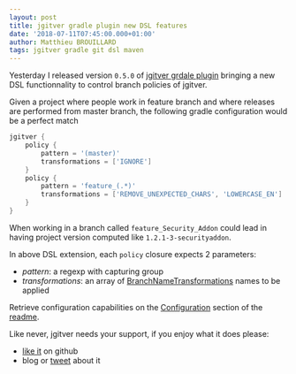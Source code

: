 ```yaml
---
layout: post
title: jgitver gradle plugin new DSL features
date: '2018-07-11T07:45:00.000+01:00'
author: Matthieu BROUILLARD
tags: jgitver gradle git dsl maven
---
```


Yesterday I released version `0.5.0` of [jgitver grdale plugin](https://github.com/jgitver/gradle-jgitver-plugin) bringing a new DSL functionnality to control branch policies of jgitver.

Given a project where people work in feature branch and where releases are performed from master branch, the following gradle configuration would be a perfect match

```groovy
jgitver {
    policy {
        pattern = '(master)' 
        transformations = ['IGNORE']
    }
    policy {
        pattern = 'feature_(.*)' 
        transformations = ['REMOVE_UNEXPECTED_CHARS', 'LOWERCASE_EN']
    }
}
```

When working in a branch called `feature_Security_Addon` could lead in having project version computed like `1.2.1-3-securityaddon`.

In above DSL extension, each `policy` closure expects 2 parameters:

- _pattern_: a regexp with capturing group
- _transformations_: an array of [BranchNameTransformations](https://github.com/jgitver/jgitver/blob/master/src/main/java/fr/brouillard/oss/jgitver/BranchingPolicy.java#L127) names to be applied

Retrieve configuration capabilities on the [Configuration](https://github.com/jgitver/gradle-jgitver-plugin#configuration) section of the [readme](https://github.com/jgitver/gradle-jgitver-plugin).

Like never, jgitver needs your support, if you enjoy what it does please:
- [like it](https://github.com/jgitver/gradle-jgitver-plugin) on github
- blog or [tweet](https://twitter.com/?lang=en) about it
